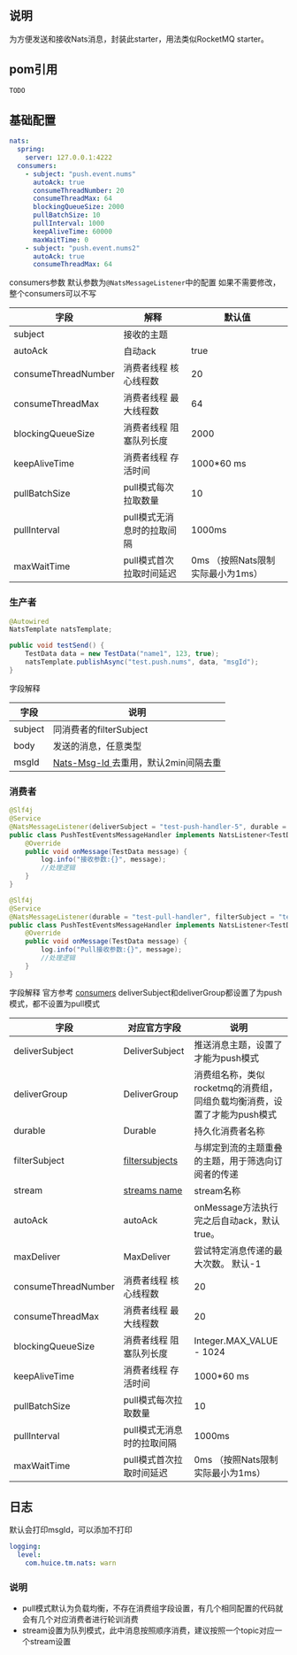 ## 说明
为方便发送和接收Nats消息，封装此starter，用法类似RocketMQ starter。
## pom引用
```xml
TODO
```
## 基础配置
```yaml
nats:
  spring:
    server: 127.0.0.1:4222
  consumers:
    - subject: "push.event.nums"
      autoAck: true
      consumeThreadNumber: 20
      consumeThreadMax: 64
      blockingQueueSize: 2000
      pullBatchSize: 10
      pullInterval: 1000
      keepAliveTime: 60000
      maxWaitTime: 0
    - subject: "push.event.nums2"
      autoAck: true
      consumeThreadMax: 64

```
consumers参数
默认参数为` @NatsMessageListener `中的配置
如果不需要修改，整个consumers可以不写

| 字段 | 解释 | 默认值                    |
| --- | --- |------------------------|
| subject | 接收的主题 |
| autoAck | 自动ack | true                   |
| consumeThreadNumber | 消费者线程 核心线程数 | 20                     |
| consumeThreadMax | 消费者线程 最大线程数 | 64                     |
| blockingQueueSize | 消费者线程 阻塞队列长度 | 2000                   |
| keepAliveTime | 消费者线程  存活时间 | 1000*60 ms             |
| pullBatchSize | pull模式每次拉取数量 | 10                     |
| pullInterval | pull模式无消息时的拉取间隔 | 1000ms                 |
| maxWaitTime | pull模式首次拉取时间延迟 | 0ms （按照Nats限制实际最小为1ms） |

### 生产者
```java
@Autowired
NatsTemplate natsTemplate;

public void testSend() {
    TestData data = new TestData("name1", 123, true);
    natsTemplate.publishAsync("test.push.nums", data, "msgId");
}        
```
字段解释

| 字段 | 说明 |
| --- | --- |
| subject | 同消费者的filterSubject |
| body | 发送的消息，任意类型 |
| msgId | [Nats-Msg-Id ](https://docs.nats.io/using-nats/developer/develop_jetstream/model_deep_dive#message-deduplication)去重用，默认2min间隔去重 |



### 消费者
```java
@Slf4j
@Service
@NatsMessageListener(deliverSubject = "test-push-handler-5", durable = "test-push-handler-5", filterSubject = "test.push.nums", stream = "TEST-PUSH-EVENTS", deliverGroup = "deliver-test-group")
public class PushTestEventsMessageHandler implements NatsListener<TestData> {
    @Override
    public void onMessage(TestData message) {
        log.info("接收参数:{}", message);
        //处理逻辑
    }
}

@Slf4j
@Service
@NatsMessageListener(durable = "test-pull-handler", filterSubject = "test.pull.nums", stream = "TEST-PULL-EVENTS")
public class PushTestEventsMessageHandler implements NatsListener<TestData> {
    @Override
    public void onMessage(TestData message) {
        log.info("Pull接收参数:{}", message);
        //处理逻辑
    }
}
```

字段解释
官方参考 [consumers](https://docs.nats.io/nats-concepts/jetstream/consumers)   deliverSubject和deliverGroup都设置了为push模式，都不设置为pull模式

| 字段 | 对应官方字段 | 说明 |
| --- | --- | --- |
| deliverSubject | DeliverSubject | 推送消息主题，设置了才能为push模式 |
| deliverGroup | DeliverGroup | 消费组名称，类似rocketmq的消费组，同组负载均衡消费，设置了才能为push模式 |
| durable | Durable | 持久化消费者名称 |
| filterSubject | [filtersubjects](https://docs.nats.io/nats-concepts/jetstream/consumers#filtersubjects) | 与绑定到流的主题重叠的主题，用于筛选向订阅者的传递 |
| stream | [streams name](https://docs.nats.io/nats-concepts/jetstream/streams) | stream名称 |
| autoAck | autoAck | onMessage方法执行完之后自动ack，默认true。 |
| maxDeliver | MaxDeliver | 尝试特定消息传递的最大次数。 默认-1 |
| consumeThreadNumber | 消费者线程 核心线程数 | 20 |
| consumeThreadMax | 消费者线程 最大线程数 | 20 |
| blockingQueueSize | 消费者线程 阻塞队列长度 | Integer.MAX_VALUE - 1024 |
| keepAliveTime | 消费者线程  存活时间 | 1000*60 ms |
| pullBatchSize | pull模式每次拉取数量 | 10 |
| pullInterval | pull模式无消息时的拉取间隔 | 1000ms |
| maxWaitTime | pull模式首次拉取时间延迟 | 0ms （按照Nats限制实际最小为1ms） |

## 日志
默认会打印msgId，可以添加不打印
```yaml
logging:
  level:
    com.huice.tm.nats: warn
```
### 说明

- pull模式默认为负载均衡，不存在消费组字段设置，有几个相同配置的代码就会有几个对应消费者进行轮训消费
- stream设置为队列模式，此中消息按照顺序消费，建议按照一个topic对应一个stream设置

